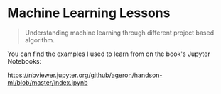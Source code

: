 # Machine Learning Lessons
> Understanding machine learning through different project based algorithm.

You can find the examples I used to learn from on the book's Jupyter Notebooks:

https://nbviewer.jupyter.org/github/ageron/handson-ml/blob/master/index.ipynb